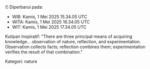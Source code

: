 ⏰ Diperbarui pada:
- WIB: Kamis, 1 Mei 2025 15.34.05 UTC
- WITA: Kamis, 1 Mei 2025 16.34.05 UTC
- WIT: Kamis, 1 Mei 2025 17.34.05 UTC

Kutipan Inspiratif:
"There are three principal means of acquiring knowledge... observation of nature, reflection, and experimentation. Observation collects facts; reflection combines them; experimentation verifies the result of that combination."


Kategori: nature

